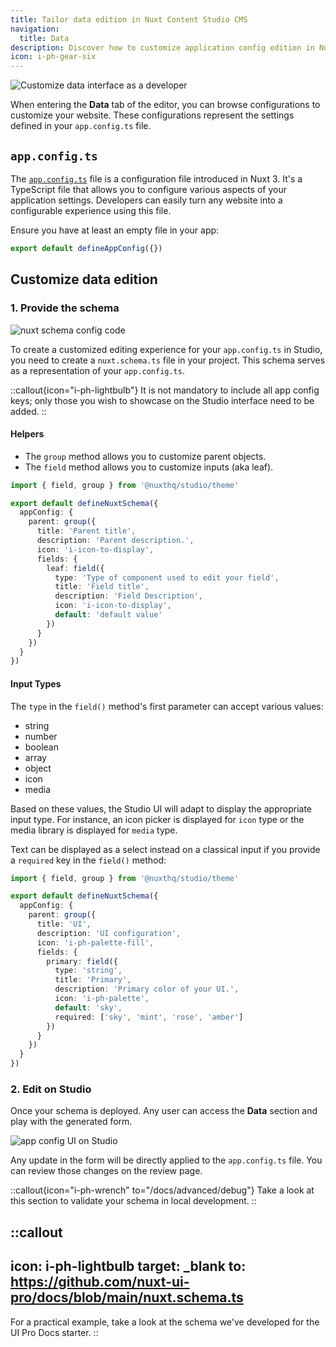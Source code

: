 ```yaml
---
title: Tailor data edition in Nuxt Content Studio CMS
navigation:
  title: Data
description: Discover how to customize application config edition in Nuxt Studio by providing schema, ensuring a smooth and structured content management experience.
icon: i-ph-gear-six
---
```


![Customize data interface as a developer](/assets/docs/developers/DevelopersData.webp)

When entering the **Data** tab of the editor, you can browse configurations to customize your website. These configurations represent the settings defined in your `app.config.ts` file.

## `app.config.ts`

The [`app.config.ts`](https://nuxt.com/docs/guide/directory-structure/app-config) file is a configuration file introduced in Nuxt 3. It's a TypeScript file that allows you to configure various aspects of your application settings. Developers can easily turn any website into a configurable experience using this file.

Ensure you have at least an empty file in your app:

```js [app.config.ts]
export default defineAppConfig({})
```

## Customize data edition

### 1. Provide the schema

![nuxt schema config code](/assets/home/slider/home-data-code-dark.webp)

To create a customized editing experience for your `app.config.ts` in Studio, you need to create a `nuxt.schema.ts` file in your project. This schema serves as a representation of your `app.config.ts`.

::callout{icon="i-ph-lightbulb"}
It is not mandatory to include all app config keys; only those you wish to showcase on the Studio interface need to be added.
::

#### Helpers

- The `group` method allows you to customize parent objects.
- The `field` method allows you to customize inputs (aka leaf).

```ts [nuxt.schema.ts]
import { field, group } from '@nuxthq/studio/theme'

export default defineNuxtSchema({
  appConfig: {
    parent: group({
      title: 'Parent title',
      description: 'Parent description.',
      icon: 'i-icon-to-display',
      fields: {
        leaf: field({
          type: 'Type of component used to edit your field',
          title: 'Field title',
          description: 'Field Description',
          icon: 'i-icon-to-display',
          default: 'default value'
        })
      }
    })
  }
})
```

#### Input Types

The `type` in the `field()` method's first parameter can accept various values:

- string
- number
- boolean
- array
- object
- icon
- media

Based on these values, the Studio UI will adapt to display the appropriate input type. For instance, an icon picker is displayed for `icon` type or the media library is displayed for `media` type.

Text can be displayed as a select instead on a classical input if you provide a `required` key in the `field()` method:

```ts [nuxt.schema.ts]
import { field, group } from '@nuxthq/studio/theme'

export default defineNuxtSchema({
  appConfig: {
    parent: group({
      title: 'UI',
      description: 'UI configuration',
      icon: 'i-ph-palette-fill',
      fields: {
        primary: field({
          type: 'string',
          title: 'Primary',
          description: 'Primary color of your UI.',
          icon: 'i-ph-palette',
          default: 'sky',
          required: ['sky', 'mint', 'rose', 'amber']
        })
      }
    })
  }
})
```

### 2. Edit on Studio

Once your schema is deployed. Any user can access the **Data** section and play with the generated form.

![app config UI on Studio](/assets/home/slider/home-data-studio-dark.webp)

Any update in the form will be directly applied to the `app.config.ts` file. You can review those changes on the review page.

::callout{icon="i-ph-wrench" to="/docs/advanced/debug"}
Take a look at this section to validate your schema in local development.
::

::callout
---
icon: i-ph-lightbulb
target: _blank
to: https://github.com/nuxt-ui-pro/docs/blob/main/nuxt.schema.ts
---
For a practical example, take a look at the schema we've developed for the UI Pro Docs starter.
::
